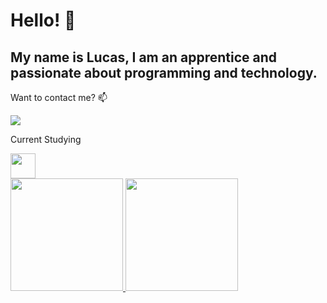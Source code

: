 # Hello! 👋
## My name is Lucas, I am an apprentice and passionate about programming and technology.

Want to contact me? 📫

<a href="https://www.linkedin.com/in/lucasarman1/" target="_blank"><img loading="lazy" src="https://img.shields.io/badge/-LinkedIn-%230077B5?style=for-the-badge&logo=linkedin&logoColor=white" target="_blank"></a> 


Current Studying

<img loading="lazy" src="https://cdn.jsdelivr.net/gh/devicons/devicon/icons/java/java-original.svg" width="40" height="40"/> 


<div>
<a href="https://github.com/lucasarman">
<img loading="lazy" height="180em" src="https://github-readme-stats.vercel.app/api/top-langs/?username=lucasarman&layout=compact&langs_count=7&theme=dracula"/>
<img loading="lazy" height="180em" src="https://github-readme-stats.vercel.app/api?username=lucasarman&show_icons=true&theme=dracula&include_all_commits=true&count_private=true"/>
</div>

